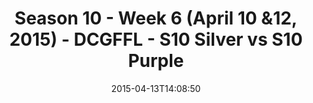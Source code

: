 ---
title: Season 10 - Week 6 (April 10 &12, 2015) - DCGFFL - S10 Silver vs S10 Purple
teams-score:
- team: _teams/s10-silver.md
  score: 44
- team: _teams/s10-purple.md
  score: 0
mvp: Andy S. (Silver), Clay A. (Purple)
game-ball: N/A
season: 10
week: 0
date: '2015-04-13T14:08:50'
pageid: season-10-week-six-4441-vs-4437
---